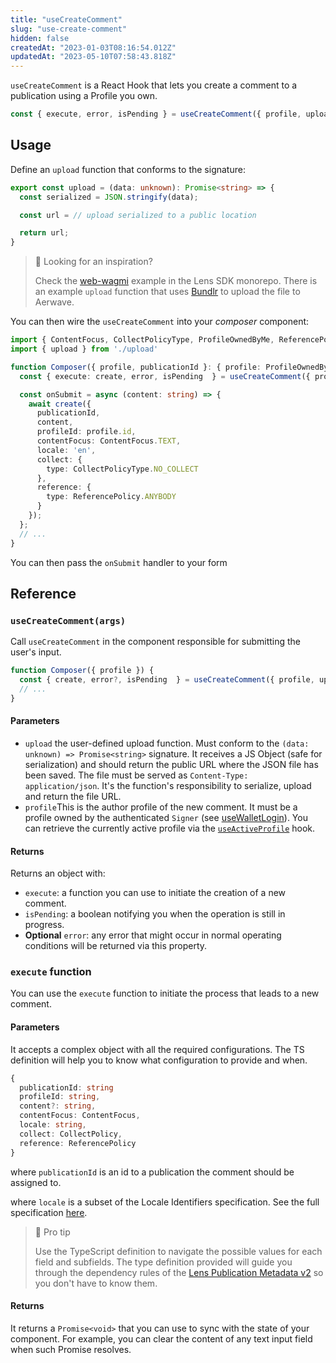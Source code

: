 ```yaml
---
title: "useCreateComment"
slug: "use-create-comment"
hidden: false
createdAt: "2023-01-03T08:16:54.012Z"
updatedAt: "2023-05-10T07:58:43.818Z"
---
```


`useCreateComment` is a React Hook that lets you create a comment to a publication using a Profile you own.

```typescript
const { execute, error, isPending } = useCreateComment({ profile, upload });
```

## Usage

Define an `upload` function that conforms to the signature:

```typescript upload.ts
export const upload = (data: unknown): Promise<string> => {
  const serialized = JSON.stringify(data);

  const url = // upload serialized to a public location

  return url;
}
```

> 📘 Looking for an inspiration?
>
> Check the [web-wagmi](https://github.com/lens-protocol/lens-sdk/tree/main/examples/web-wagmi) example in the Lens SDK monorepo. There is an example `upload` function that uses [Bundlr](https://github.com/Bundlr-Network) to upload the file to Aerwave.

You can then wire the `useCreateComment` into your _composer_ component:

```typescript
import { ContentFocus, CollectPolicyType, ProfileOwnedByMe, ReferencePolicy, useCreateComment } from '@lens-protocol/react';
import { upload } from './upload'

function Composer({ profile, publicationId }: { profile: ProfileOwnedByMe, publicationId: string ) {
  const { execute: create, error, isPending  } = useCreateComment({ profile, upload });

  const onSubmit = async (content: string) => {
    await create({
      publicationId,
      content,
      profileId: profile.id,
      contentFocus: ContentFocus.TEXT,
      locale: 'en',
      collect: {
        type: CollectPolicyType.NO_COLLECT
      },
      reference: {
        type: ReferencePolicy.ANYBODY
      }
    });
  };
  // ...
}
```

You can then pass the `onSubmit` handler to your form

## Reference

### `useCreateComment(args)`

Call `useCreateComment` in the component responsible for submitting the user's input.

```typescript
function Composer({ profile }) {
  const { create, error?, isPending  } = useCreateComment({ profile, upload });
  // ...
}
```

#### Parameters

- `upload` the user-defined upload function. Must conform to the `(data: unknown) => Promise<string>` signature. It receives a JS Object (safe for serialization) and should return the public URL where the JSON file has been saved. The file must be served as `Content-Type: application/json`. It's the function's responsibility to serialize, upload and return the file URL.
- `profile`This is the author profile of the new comment. It must be a profile owned by the authenticated `Signer` (see [useWalletLogin](doc:use-wallet-login)). You can retrieve the currently active profile via the [`useActiveProfile`](doc:use-active-profile) hook.

#### Returns

Returns an object with:

- `execute`: a function you can use to initiate the creation of a new comment.
- `isPending`: a boolean notifying you when the operation is still in progress.
- **Optional** `error`: any error that might occur in normal operating conditions will be returned via this property.

### `execute` function

You can use the `execute` function to initiate the process that leads to a new comment.

#### Parameters

It accepts a complex object with all the required configurations. The TS definition will help you to know what configuration to provide and when.

```typescript
{
  publicationId: string
  profileId: string,
  content?: string,
  contentFocus: ContentFocus,
  locale: string,
  collect: CollectPolicy,
  reference: ReferencePolicy
}
```

where `publicationId` is an id to a publication the comment should be assigned to.

where `locale` is a subset of the Locale Identifiers specification. See the full specification [here](https://docs.lens.xyz/docs/metadata-standards#locale---required).

> 📘 Pro tip
>
> Use the TypeScript definition to navigate the possible values for each field and subfields. The type definition provided will guide you through the dependency rules of the [Lens Publication Metadata v2](https://docs.lens.xyz/docs/metadata-standards#metadata-structure) so you don't have to know them.

#### Returns

It returns a `Promise<void>` that you can use to sync with the state of your component. For example, you can clear the content of any text input field when such Promise resolves.
